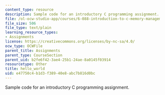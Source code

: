 ```yaml
---
content_type: resource
description: Sample code for an introductory C programming assignment.
file: /ol-ocw-studio-app/courses/6-088-introduction-to-c-memory-management-and-c-object-oriented-programming-january-iap-2010/e47750c4b1d3f38940e8abc7b816d0bc_hello_world.c
file_size: 506
file_type: text/plain
learning_resource_types:
- Assignments
license: https://creativecommons.org/licenses/by-nc-sa/4.0/
ocw_type: OCWFile
parent_title: Assignments
parent_type: CourseSection
parent_uid: b2fe6f42-3ae4-25b1-24ae-8a0145f03914
resourcetype: Other
title: hello_world
uid: e47750c4-b1d3-f389-40e8-abc7b816d0bc
---
```

Sample code for an introductory C programming assignment.